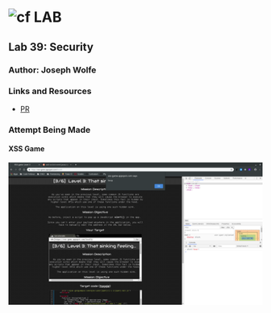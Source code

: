 ![cf](http://i.imgur.com/7v5ASc8.png) LAB
============================================================================    

## Lab 39: Security

### Author: Joseph Wolfe

### Links and Resources
* [PR](https://github.com/charmedsatyr-401-advanced-javascript/lab-38/pull/1)

### Attempt Being Made
#### XSS Game
![xss-game](assets/xss-game.png)

